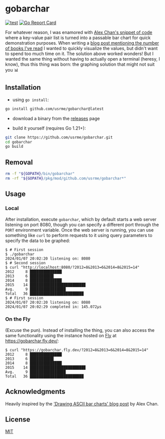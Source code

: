# gobarchar

[![test](https://github.com/usrme/gobarchar/actions/workflows/test.yml/badge.svg)](https://github.com/usrme/gobarchar/actions/workflows/test.yml)
[![Go Report Card](https://goreportcard.com/badge/github.com/usrme/gobarchar)](https://goreportcard.com/report/github.com/usrme/gobarchar)

For whatever reason, I was enamored with [Alex Chan's snippet of code](https://alexwlchan.net/2018/ascii-bar-charts/) where a key-value pair list is turned into a passable bar chart for quick demonstration purposes. When writing a [blog post mentioning the number of books I've read](https://usrme.xyz/posts/glee-in-2023/#books-read) I wanted to quickly visualize the values, but didn't want to spend too much time on it. The solution above worked wonders! But I wanted the same thing without having to actually open a terminal (heresy, I know), thus this thing was born: the graphing solution that might not suit you 📊

## Installation

- using `go install`:

```bash
go install github.com/usrme/gobarchar@latest
```

- download a binary from the [releases](https://github.com/usrme/gobarchar/releases) page

- build it yourself (requires Go 1.21+):

```bash
git clone https://github.com/usrme/gobarchar.git
cd gobarchar
go build
```

## Removal

```bash
rm -f "${GOPATH}/bin/gobarchar"
rm -rf "${GOPATH}/pkg/mod/github.com/usrme/gobarchar*"
```

## Usage

### Local

After installation, execute `gobarchar`, which by default starts a web server listening on port 8080, though you can specify a different port through the `PORT` environment variable. Once the web server is running, you can use something like `curl` to perform requests to it using query parameters to specify the data to be graphed:

```console
$ # First session
$ ./gobarchar
2024/01/07 20:02:20 listening on: 8080
$ # Second session
$ curl "http://localhost:8080/?2012=8&2013=6&2014=8&2015=14"
2012     8 ██████████████▎
2013     6 ██████████▋
2014     8 ██████████████▎
2015    14 ████████████████████████▉
Avg.     9 ████████████████
Total   36 ████████████████████████
$ # First session
2024/01/07 20:02:20 listening on: 8080
2024/01/07 20:02:29 completed in: 145.072µs
```

### On the Fly

(Excuse the pun). Instead of installing the thing, you can also access the same functionality using the instance hosted on [Fly](https://fly.io/) at https://gobarchar.fly.dev/:

```console
$ curl "https://gobarchar.fly.dev/?2012=8&2013=6&2014=8&2015=14"
2012     8 ██████████████▎
2013     6 ██████████▋
2014     8 ██████████████▎
2015    14 ████████████████████████▉
Avg.     9 ████████████████
Total   36 ████████████████████████
```

## Acknowledgments

Heavily inspired by the ['Drawing ASCII bar charts' blog post](https://alexwlchan.net/2018/ascii-bar-charts/) by Alex Chan.

## License

[MIT](/LICENSE)

